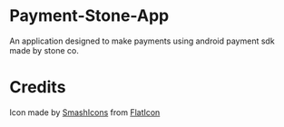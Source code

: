 # Payment-Stone-App
An application designed to make payments using android payment sdk made by stone co.

# Credits
Icon made by [SmashIcons](https://www.flaticon.com/authors/smashicons) from [FlatIcon](www.flaticon.com)


